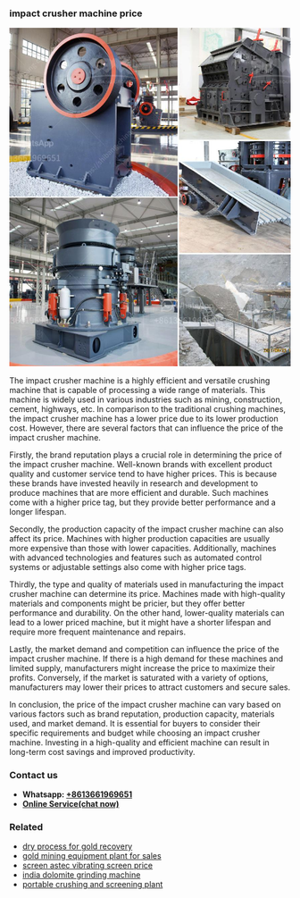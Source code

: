 <h3>impact crusher machine price</h3><img src='1708663229.jpg' alt=''><p>The impact crusher machine is a highly efficient and versatile crushing machine that is capable of processing a wide range of materials. This machine is widely used in various industries such as mining, construction, cement, highways, etc. In comparison to the traditional crushing machines, the impact crusher machine has a lower price due to its lower production cost. However, there are several factors that can influence the price of the impact crusher machine.</p><p>Firstly, the brand reputation plays a crucial role in determining the price of the impact crusher machine. Well-known brands with excellent product quality and customer service tend to have higher prices. This is because these brands have invested heavily in research and development to produce machines that are more efficient and durable. Such machines come with a higher price tag, but they provide better performance and a longer lifespan.</p><p>Secondly, the production capacity of the impact crusher machine can also affect its price. Machines with higher production capacities are usually more expensive than those with lower capacities. Additionally, machines with advanced technologies and features such as automated control systems or adjustable settings also come with higher price tags.</p><p>Thirdly, the type and quality of materials used in manufacturing the impact crusher machine can determine its price. Machines made with high-quality materials and components might be pricier, but they offer better performance and durability. On the other hand, lower-quality materials can lead to a lower priced machine, but it might have a shorter lifespan and require more frequent maintenance and repairs.</p><p>Lastly, the market demand and competition can influence the price of the impact crusher machine. If there is a high demand for these machines and limited supply, manufacturers might increase the price to maximize their profits. Conversely, if the market is saturated with a variety of options, manufacturers may lower their prices to attract customers and secure sales.</p><p>In conclusion, the price of the impact crusher machine can vary based on various factors such as brand reputation, production capacity, materials used, and market demand. It is essential for buyers to consider their specific requirements and budget while choosing an impact crusher machine. Investing in a high-quality and efficient machine can result in long-term cost savings and improved productivity.</p><h3>Contact us</h3><ul><li><strong>Whatsapp:&nbsp;<a href="https://wa.me/8613661969651">+8613661969651</a></strong></li><li><a href="https://swt.shibang-china.com/?git&amp;zhl&amp;impact crusher machine price"><strong>Online Service(chat now)</strong></a></li></ul><h3>Related</h3><ul><li><a href='dry process for gold recovery.md'>dry process for gold recovery</a></li><li><a href='gold mining equipment plant for sales.md'>gold mining equipment plant for sales</a></li><li><a href='screen astec vibrating screen price.md'>screen astec vibrating screen price</a></li><li><a href='india dolomite grinding machine.md'>india dolomite grinding machine</a></li><li><a href='portable crushing and screening plant.md'>portable crushing and screening plant</a></li></ul>